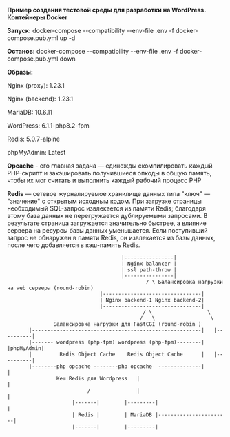 **Пример создания тестовой среды для разработки на WordPress. Контейнеры Docker**

**Запуск:**
docker-compose --compatibility --env-file .env -f docker-compose.pub.yml up -d

**Останов:**
docker-compose --compatibility --env-file .env -f docker-compose.pub.yml down 

**Образы:**

Nginx (proxy):   1.23.1

Nginx (backend): 1.23.1

MariaDB:         10.6.11

WordPress:       6.1.1-php8.2-fpm

Redis:           5.0.7-alpine     

phpMyAdmin:      Latest

**Opcache** - его главная задача — единожды скомпилировать каждый PHP-скрипт 
и закэшировать получившиеся опкоды в общую память, чтобы их мог считать и
выполнить каждый рабочий процесс PHP

**Redis** — сетевое журналируемое хранилище данных типа "ключ" — "значение" с открытым исходным кодом.
При загрузке страницы необходимый SQL-запрос извлекается из памяти Redis; благодаря этому база данных не 
перегружается дублируемыми запросами. В результате страница загружается значительно быстрее, а влияние
сервера на ресурсы базы данных уменьшается. Если поступивший запрос не обнаружен в памяти Redis,
он извлекается из базы данных, после чего добавляется в кэш-память Redis.

                                             
                                         |----------------|
                                         | Nginx balancer |
                                         | ssl path-throw | 
                                         |----------------|
                                                 / \ Балансировка нагрузки на web серверы (round-robin)
                                  |--------------------------------|            
                                  | Nginx backend-1 Nginx backend-2| 
                                  |--------------------------------|
                                                / \                  \
                                               /   \                  \
                   Балансировка нагрузки для FastCGI (round-robin )   
           |-------------------------------------------------------|   |----------| 
           |------- wordpress (php-fpm) wordpress (php-fpm)--------|   |phpMyAdmin|
           |         Redis Object Cache    Redis Object Cache      |   |----------|   
           |--------php opcache --------php opcache  --------------|        |
                    Кеш Redis для Wordpress   |                             |
                              /               |                             |
                         |-------|        |---------|                       |
                         | Redis |        | MariaDB |-----------------------|
                         |-------|        |---------|
                         
                                                   
